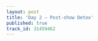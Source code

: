 ```yaml
---
layout: post
title: 'Day 2 – Post-show Detox'
published: true
track_id: 31459462
---
```

<div class='list post-player' track='{{page.track_id}}'></div>
